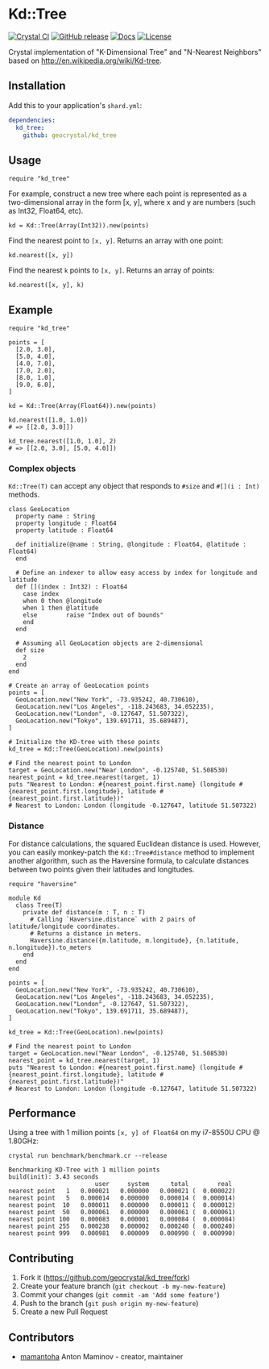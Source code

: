 # Kd::Tree

[![Crystal CI](https://github.com/geocrystal/kd_tree/actions/workflows/crystal.yml/badge.svg)](https://github.com/geocrystal/kd_tree/actions/workflows/crystal.yml)
[![GitHub release](https://img.shields.io/github/release/geocrystal/kd_tree.svg)](https://github.com/geocrystal/kd_tree/releases)
[![Docs](https://img.shields.io/badge/docs-available-brightgreen.svg)](https://geocrystal.github.io/kd_tree/)
[![License](https://img.shields.io/github/license/geocrystal/kd_tree.svg)](https://github.com/geocrystal/kd_tree/blob/master/LICENSE)

Crystal implementation of "K-Dimensional Tree" and "N-Nearest Neighbors"
based on <http://en.wikipedia.org/wiki/Kd-tree>.

## Installation

Add this to your application's `shard.yml`:

```yaml
dependencies:
  kd_tree:
    github: geocrystal/kd_tree
```

## Usage

```crystal
require "kd_tree"
```

For example, construct a new tree where each point is represented as a two-dimensional array in the form [x, y], where x and y are numbers (such as Int32, Float64, etc).

```crystal
kd = Kd::Tree(Array(Int32)).new(points)
```

Find the nearest point to `[x, y]`. Returns an array with one point:

```crystal
kd.nearest([x, y])
```

Find the nearest `k` points to `[x, y]`. Returns an array of points:

```crystal
kd.nearest([x, y], k)
```

## Example

```crystal
require "kd_tree"

points = [
  [2.0, 3.0],
  [5.0, 4.0],
  [4.0, 7.0],
  [7.0, 2.0],
  [8.0, 1.0],
  [9.0, 6.0],
]

kd = Kd::Tree(Array(Float64)).new(points)

kd.nearest([1.0, 1.0])
# => [[2.0, 3.0]])

kd_tree.nearest([1.0, 1.0], 2)
# => [[2.0, 3.0], [5.0, 4.0]])
```

### Complex objects

`Kd::Tree(T)` can accept any object that responds to `#size` and `#[](i : Int)` methods.

```crystal
class GeoLocation
  property name : String
  property longitude : Float64
  property latitude : Float64

  def initialize(@name : String, @longitude : Float64, @latitude : Float64)
  end

  # Define an indexer to allow easy access by index for longitude and latitude
  def [](index : Int32) : Float64
    case index
    when 0 then @longitude
    when 1 then @latitude
    else        raise "Index out of bounds"
    end
  end

  # Assuming all GeoLocation objects are 2-dimensional
  def size
    2
  end
end

# Create an array of GeoLocation points
points = [
  GeoLocation.new("New York", -73.935242, 40.730610),
  GeoLocation.new("Los Angeles", -118.243683, 34.052235),
  GeoLocation.new("London", -0.127647, 51.507322),
  GeoLocation.new("Tokyo", 139.691711, 35.689487),
]

# Initialize the KD-tree with these points
kd_tree = Kd::Tree(GeoLocation).new(points)

# Find the nearest point to London
target = GeoLocation.new("Near London", -0.125740, 51.508530)
nearest_point = kd_tree.nearest(target, 1)
puts "Nearest to London: #{nearest_point.first.name} (longitude #{nearest_point.first.longitude}, latitude #{nearest_point.first.latitude})"
# Nearest to London: London (longitude -0.127647, latitude 51.507322)
```

### Distance

For distance calculations, the squared Euclidean distance is used. However, you can easily monkey-patch the `Kd::Tree#distance` method to implement another algorithm, such as the Haversine formula, to calculate distances between two points given their latitudes and longitudes.

```crystal
require "haversine"

module Kd
  class Tree(T)
    private def distance(m : T, n : T)
      # Calling `Haversine.distance` with 2 pairs of latitude/longitude coordinates.
      # Returns a distance in meters.
      Haversine.distance({m.latitude, m.longitude}, {n.latitude, n.longitude}).to_meters
    end
  end
end

points = [
  GeoLocation.new("New York", -73.935242, 40.730610),
  GeoLocation.new("Los Angeles", -118.243683, 34.052235),
  GeoLocation.new("London", -0.127647, 51.507322),
  GeoLocation.new("Tokyo", 139.691711, 35.689487),
]

kd_tree = Kd::Tree(GeoLocation).new(points)

# Find the nearest point to London
target = GeoLocation.new("Near London", -0.125740, 51.508530)
nearest_point = kd_tree.nearest(target, 1)
puts "Nearest to London: #{nearest_point.first.name} (longitude #{nearest_point.first.longitude}, latitude #{nearest_point.first.latitude})"
# Nearest to London: London (longitude -0.127647, latitude 51.507322)
```

## Performance

Using a tree with 1 million points `[x, y] of Float64` on my i7-8550U CPU @ 1.80GHz:

`crystal run benchmark/benchmark.cr --release`

```console
Benchmarking KD-Tree with 1 million points
build(init): 3.43 seconds
                        user     system      total        real
nearest point   1   0.000021   0.000000   0.000021 (  0.000022)
nearest point   5   0.000014   0.000000   0.000014 (  0.000014)
nearest point  10   0.000011   0.000000   0.000011 (  0.000012)
nearest point  50   0.000061   0.000000   0.000061 (  0.000061)
nearest point 100   0.000083   0.000001   0.000084 (  0.000084)
nearest point 255   0.000238   0.000002   0.000240 (  0.000240)
nearest point 999   0.000981   0.000009   0.000990 (  0.000990)
```

## Contributing

1. Fork it (<https://github.com/geocrystal/kd_tree/fork>)
2. Create your feature branch (`git checkout -b my-new-feature`)
3. Commit your changes (`git commit -am 'Add some feature'`)
4. Push to the branch (`git push origin my-new-feature`)
5. Create a new Pull Request

## Contributors

- [mamantoha](https://github.com/mamantoha) Anton Maminov - creator, maintainer
